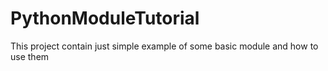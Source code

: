 # PythonModuleTutorial
This project contain just simple example of some basic module and how to use them
